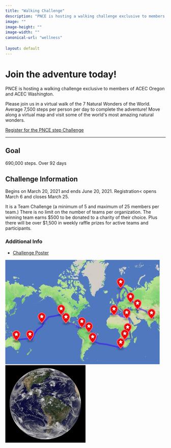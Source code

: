 ```yaml
---
title: "Walking Challenge"
description: "PNCE is hosting a walking challenge exclusive to members of ACEC Oregon and ACEC Washington"
image: ""
image-height: ""
image-width: ""
canonical-url: "wellness"

layout: default
---
```


<div class="banner">
    <div class="color-overlay"></div>
  </div>

<div class="container main-body">
    <div class="row">
        <div class="col-12">
            <h1>Join the adventure today!</h1>
            <p>PNCE is hosting a walking challenge exclusive to members of ACEC Oregon and ACEC Washington.</p>            
            <p>
               Please join us in a virtual walk of the 7 Natural Wonders of the World.  Average 7,500 steps per person per day to complete the adventure! Move along a virtual map and visit some of the world's most amazing natural wonders.
            </p>
        </div>
    </div>
    <div class="row">
        <div class="col-12 text-center">
            <a href="https://pncehwt.walkertracker.com/" target="_blank" class="call-to-action">Register for the PNCE step Challenge</a>
        </div>
    </div>
    <hr />
    <div class="row">
        <div class="col-8">
            <h2>Goal</h2>
            <p>690,000 steps. Over 92 days</p>
            <h2>Challenge Information</h2>
            <p>Begins on March 20, 2021 and ends June 20, 2021. Registration< opens March 6 and closes March 25.</p>
            <p>It is a Team Challenge (a minimum of 5 and maximum of 25 members per team.)  There is no limit on the number of teams per organization.  The winning team earns $500 to be donated to a charity of their choice. Plus there will be over $1,500 in weekly raffle prizes for active teams and participants.</p>
        </div>
        <div class="col-4">
            <h3>Additional Info</h3>
            <ul>
                <li><a href="/assets/documents/2021/PNCE_2021_Step_Challenge_Poster.pdf">Challenge Poster</a></li>
                <!--<li><a href="/assets/documents/2020/2020PNCEWalkingChallenge-HowToRegister.pdf">How to Register Guide</a></li>-->
            </ul>
            <img src="/assets/images/WellnessChallege7NaturalWondersMap.png" data-image-dimensions="480x480" data-image-focal-point="0.5,0.5" alt="A map with pins for the Seven Natural Wonders of the World" />
            <br/>
            <img src="/assets/images/globe.jpg" data-image-dimensions="294x555" data-image-focal-point="0.5,0.5" alt="The Earth, the big blue marble, in space" />
        </div>
    </div>
</div>